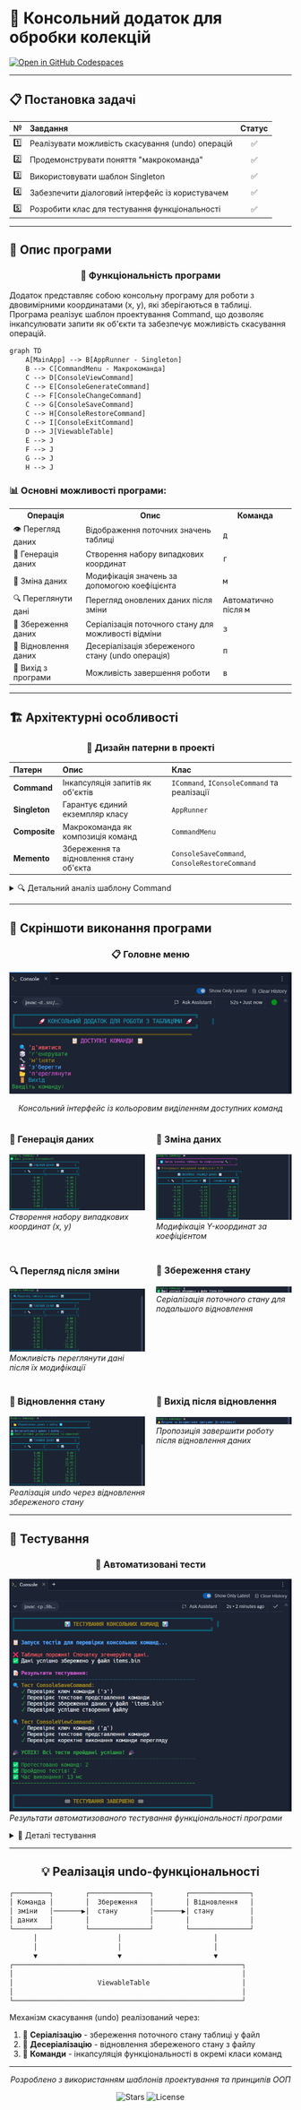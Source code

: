 
# 🚀 Консольний додаток для обробки колекцій
[![Open in GitHub Codespaces](https://github.com/codespaces/badge.svg)](https://github.com/codespaces/new?hide_repo_select=true&ref=task-5-processing-of-collections-(07.03.25)&repo=941975572)

---

## 📋 Постановка задачі

| № | Завдання | Статус |
|:--:|:----------|:------:|
| 1️⃣ | Реалізувати можливість скасування (undo) операцій | ✅ |
| 2️⃣ | Продемонструвати поняття "макрокоманда" | ✅ |
| 3️⃣ | Використовувати шаблон Singleton | ✅ |
| 4️⃣ | Забезпечити діалоговий інтерфейс із користувачем | ✅ |
| 5️⃣ | Розробити клас для тестування функціональності | ✅ |

---

## 🧩 Опис програми

<div align="center">
  
  ### 🎯 **Функціональність програми**
  
</div>

Додаток представляє собою консольну програму для роботи з двовимірними координатами (x, y), які зберігаються в таблиці. Програма реалізує шаблон проектування Command, що дозволяє інкапсулювати запити як об'єкти та забезпечує можливість скасування операцій.

```mermaid
graph TD
    A[MainApp] --> B[AppRunner - Singleton]
    B --> C[CommandMenu - Макрокоманда]
    C --> D[ConsoleViewCommand]
    C --> E[ConsoleGenerateCommand]
    C --> F[ConsoleChangeCommand]
    C --> G[ConsoleSaveCommand]
    C --> H[ConsoleRestoreCommand]
    C --> I[ConsoleExitCommand]
    D --> J[ViewableTable]
    E --> J
    F --> J
    G --> J
    H --> J
```

### 📊 Основні можливості програми:

<table>
  <tr>
    <th>Операція</th>
    <th>Опис</th>
    <th>Команда</th>
  </tr>
  <tr>
    <td>👁️ Перегляд даних</td>
    <td>Відображення поточних значень таблиці</td>
    <td><kbd>д</kbd></td>
  </tr>
  <tr>
    <td>🎲 Генерація даних</td>
    <td>Створення набору випадкових координат</td>
    <td><kbd>г</kbd></td>
  </tr>
  <tr>
    <td>🔧 Зміна даних</td>
    <td>Модифікація значень за допомогою коефіцієнта</td>
    <td><kbd>м</kbd></td>
  </tr>
  <tr>
    <td>🔍 Переглянути дані</td>
    <td>Перегляд оновлених даних після зміни</td>
    <td>Автоматично після <kbd>м</kbd></td>
  </tr>
  <tr>
    <td>💾 Збереження даних</td>
    <td>Серіалізація поточного стану для можливості відміни</td>
    <td><kbd>з</kbd></td>
  </tr>
  <tr>
    <td>📂 Відновлення даних</td>
    <td>Десеріалізація збереженого стану (undo операція)</td>
    <td><kbd>п</kbd></td>
  </tr>
  <tr>
    <td>🚪 Вихід з програми</td>
    <td>Можливість завершення роботи</td>
    <td><kbd>в</kbd></td>
  </tr>
</table>

---

## 🏗️ Архітектурні особливості

<div align="center">
  
  ### 🧠 **Дизайн патерни в проекті**
  
</div>

| Патерн | Опис | Клас |
|:-------|:-----|:-----|
| **Command** | Інкапсуляція запитів як об'єктів | `ICommand`, `IConsoleCommand` та реалізації |
| **Singleton** | Гарантує єдиний екземпляр класу | `AppRunner` |
| **Composite** | Макрокоманда як композиція команд | `CommandMenu` |
| **Memento** | Збереження та відновлення стану об'єкта | `ConsoleSaveCommand`, `ConsoleRestoreCommand` |

<details>
  <summary>🔍 Детальний аналіз шаблону Command</summary>

```
ICommand (Інтерфейс)
  └── execute() - Виконує команду

      IConsoleCommand (Інтерфейс, розширює ICommand)
        ├── getKey() - Символ для виклику команди
        └── toString() - Текстовий опис команди

            ConsoleViewCommand - Перегляд даних
            ConsoleGenerateCommand - Генерація випадкових даних
            ConsoleChangeCommand - Модифікація даних
            ConsoleSaveCommand - Збереження стану
            ConsoleRestoreCommand - Відновлення стану (undo)
            ConsoleExitCommand - Завершення програми
```

</details>

---

## 📸 Скріншоти виконання програми

<div align="center">

### 📋 Головне меню
![Головне меню](https://github.com/TeslenkoPavlo/oop-practice-teslenko/blob/task-5-processing-of-collections-(07.03.25)/img/photo1.png?raw=true)

*Консольний інтерфейс із кольоровим виділенням доступних команд*

</div>

<div style="display: flex; justify-content: space-between;">
  <div style="flex: 1; margin-right: 10px;">
    <h3>🎲 Генерація даних</h3>
    <img src="https://github.com/TeslenkoPavlo/oop-practice-teslenko/blob/task-5-processing-of-collections-(07.03.25)/img/photo2.png?raw=true" alt="Генерація даних" style="width: 100%;">
    <em>Створення набору випадкових координат (x, y)</em>
  </div>
  <div style="flex: 1; margin-left: 10px;">
    <h3>🔧 Зміна даних</h3>
    <img src="https://github.com/TeslenkoPavlo/oop-practice-teslenko/blob/task-5-processing-of-collections-(07.03.25)/img/photo3.png?raw=true" alt="Зміна даних" style="width: 100%;">
    <em>Модифікація Y-координат за коефіцієнтом</em>
  </div>
</div>

<div style="display: flex; justify-content: space-between; margin-top: 20px;">
  <div style="flex: 1; margin-right: 10px;">
    <h3>🔍 Перегляд після зміни</h3>
    <img src="https://github.com/TeslenkoPavlo/oop-practice-teslenko/blob/task-5-processing-of-collections-(07.03.25)/img/photo5.png?raw=true" alt="Перегляд після зміни" style="width: 100%;">
    <em>Можливість переглянути дані після їх модифікації</em>
  </div>
  <div style="flex: 1; margin-left: 10px;">
    <h3>💾 Збереження стану</h3>
    <img src="https://github.com/TeslenkoPavlo/oop-practice-teslenko/blob/task-5-processing-of-collections-(07.03.25)/img/photo6.png?raw=true" alt="Збереження стану" style="width: 100%;">
    <em>Серіалізація поточного стану для подальшого відновлення</em>
  </div>
</div>

<div style="display: flex; justify-content: space-between; margin-top: 20px;">
  <div style="flex: 1; margin-right: 10px;">
    <h3>📂 Відновлення стану</h3>
    <img src="https://github.com/TeslenkoPavlo/oop-practice-teslenko/blob/task-5-processing-of-collections-(07.03.25)/img/photo7.png?raw=true" alt="Відновлення стану" style="width: 100%;">
    <em>Реалізація undo через відновлення збереженого стану</em>
  </div>
  <div style="flex: 1; margin-left: 10px;">
    <h3>🚪 Вихід після відновлення</h3>
    <img src="https://github.com/TeslenkoPavlo/oop-practice-teslenko/blob/task-5-processing-of-collections-(07.03.25)/img/photo8.png?raw=true" alt="Вихід після відновлення" style="width: 100%;">
    <em>Пропозиція завершити роботу після відновлення даних</em>
  </div>
</div>

---

## 🧪 Тестування

<div align="center">
  
  ### 🔬 **Автоматизовані тести**
  
</div>

![Тестування](https://github.com/TeslenkoPavlo/oop-practice-teslenko/blob/task-5-processing-of-collections-(07.03.25)/img/photo9.png?raw=true)
*Результати автоматизованого тестування функціональності програми*

<details>
  <summary>📝 Деталі тестування</summary>

Тестовий клас `AppTest` перевіряє:
- ✅ Правильне створення та ініціалізація об'єктів
- ✅ Коректність генерації випадкових даних
- ✅ Зміну значень координат з коефіцієнтом
- ✅ Збереження та відновлення стану (функціонал undo)
- ✅ Правильність форматування та відображення таблиці

</details>

---

<div align="center">
  
  ## 💡 Реалізація undo-функціональності
  
</div>

```
┌─────────┐        ┌───────────────┐        ┌───────────────┐
│ Команда │        │  Збереження   │        │ Відновлення   │
│ зміни   │───────▶│  стану        │───────▶│ стану         │
│ даних   │        │               │        │               │
└─────────┘        └───────────────┘        └───────────────┘
      │                    │                       │
      │                    │                       │
      ▼                    ▼                       ▼
┌─────────────────────────────────────────────────────────┐
│                                                         │
│                     ViewableTable                       │
│                                                         │
└─────────────────────────────────────────────────────────┘
```

Механізм скасування (undo) реалізований через:
1. 💾 **Серіалізацію** - збереження поточного стану таблиці у файл
2. 📂 **Десеріалізацію** - відновлення збереженого стану з файлу
3. 🔄 **Команди** - інкапсуляція функціональності в окремі класи команд

---

<div align="center">
  
  *Розроблено з використанням шаблонів проектування та принципів ООП*
  
  ![Stars](https://img.shields.io/badge/⭐⭐⭐⭐⭐-5%20з%205-yellow?style=flat-square)
  ![License](https://img.shields.io/badge/Ліцензія-MIT-blue?style=flat-square)
  
</div>
